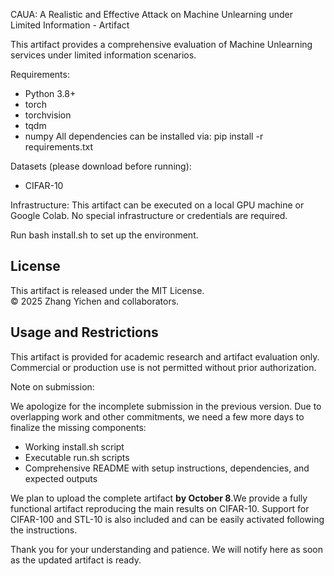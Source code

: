 CAUA: A Realistic and Effective Attack on Machine Unlearning under Limited Information - Artifact

This artifact provides a comprehensive evaluation of Machine Unlearning services under limited information scenarios.

Requirements:
- Python 3.8+
- torch
- torchvision
- tqdm
- numpy
All dependencies can be installed via:
    pip install -r requirements.txt

Datasets (please download before running):
- CIFAR-10

Infrastructure:
This artifact can be executed on a local GPU machine or Google Colab.
No special infrastructure or credentials are required.

Run bash install.sh to set up the environment.

## License
This artifact is released under the MIT License.  
© 2025 Zhang Yichen and collaborators.

## Usage and Restrictions
This artifact is provided for academic research and artifact evaluation only.  
Commercial or production use is not permitted without prior authorization.

Note on submission:

We apologize for the incomplete submission in the previous version. Due to overlapping work and other commitments, we need a few more days to finalize the missing components:

- Working install.sh script
- Executable run.sh scripts
- Comprehensive README with setup instructions, dependencies, and expected outputs

We plan to upload the complete artifact **by October 8**.We provide a fully functional artifact reproducing the main results on CIFAR-10. 
Support for CIFAR-100 and STL-10 is also included and can be easily activated following the instructions.

Thank you for your understanding and patience. We will notify here as soon as the updated artifact is ready.


